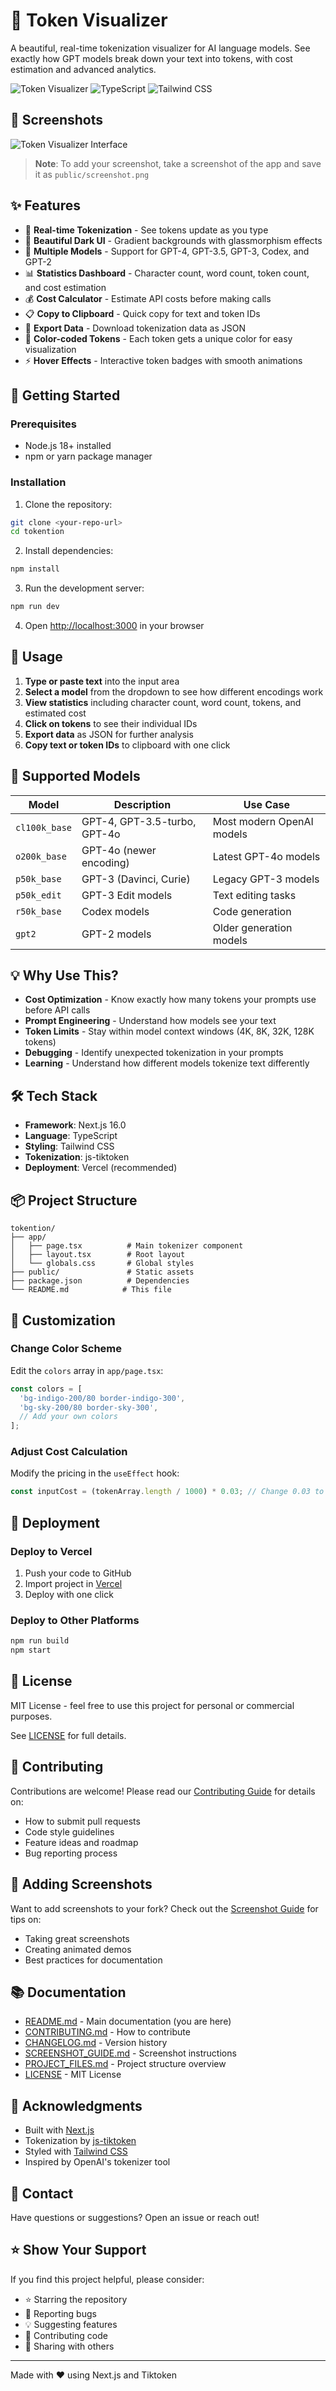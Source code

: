 # 🎨 Token Visualizer

A beautiful, real-time tokenization visualizer for AI language models. See exactly how GPT models break down your text into tokens, with cost estimation and advanced analytics.

![Token Visualizer](https://img.shields.io/badge/Next.js-16.0-black?style=for-the-badge&logo=next.js)
![TypeScript](https://img.shields.io/badge/TypeScript-5.0-blue?style=for-the-badge&logo=typescript)
![Tailwind CSS](https://img.shields.io/badge/Tailwind-3.0-38bdf8?style=for-the-badge&logo=tailwind-css)

## 📸 Screenshots

![Token Visualizer Interface](./public/screenshot.png)

> **Note**: To add your screenshot, take a screenshot of the app and save it as `public/screenshot.png`

## ✨ Features

- 🎯 **Real-time Tokenization** - See tokens update as you type
- 🎨 **Beautiful Dark UI** - Gradient backgrounds with glassmorphism effects
- 🤖 **Multiple Models** - Support for GPT-4, GPT-3.5, GPT-3, Codex, and GPT-2
- 📊 **Statistics Dashboard** - Character count, word count, token count, and cost estimation
- 💰 **Cost Calculator** - Estimate API costs before making calls
- 📋 **Copy to Clipboard** - Quick copy for text and token IDs
- 💾 **Export Data** - Download tokenization data as JSON
- 🎨 **Color-coded Tokens** - Each token gets a unique color for easy visualization
- ⚡ **Hover Effects** - Interactive token badges with smooth animations

## 🚀 Getting Started

### Prerequisites

- Node.js 18+ installed
- npm or yarn package manager

### Installation

1. Clone the repository:
```bash
git clone <your-repo-url>
cd tokention
```

2. Install dependencies:
```bash
npm install
```

3. Run the development server:
```bash
npm run dev
```

4. Open [http://localhost:3000](http://localhost:3000) in your browser

## 🎯 Usage

1. **Type or paste text** into the input area
2. **Select a model** from the dropdown to see how different encodings work
3. **View statistics** including character count, word count, tokens, and estimated cost
4. **Click on tokens** to see their individual IDs
5. **Export data** as JSON for further analysis
6. **Copy text or token IDs** to clipboard with one click

## 🧠 Supported Models

| Model | Description | Use Case |
|-------|-------------|----------|
| `cl100k_base` | GPT-4, GPT-3.5-turbo, GPT-4o | Most modern OpenAI models |
| `o200k_base` | GPT-4o (newer encoding) | Latest GPT-4o models |
| `p50k_base` | GPT-3 (Davinci, Curie) | Legacy GPT-3 models |
| `p50k_edit` | GPT-3 Edit models | Text editing tasks |
| `r50k_base` | Codex models | Code generation |
| `gpt2` | GPT-2 models | Older generation models |

## 💡 Why Use This?

- **Cost Optimization** - Know exactly how many tokens your prompts use before API calls
- **Prompt Engineering** - Understand how models see your text
- **Token Limits** - Stay within model context windows (4K, 8K, 32K, 128K tokens)
- **Debugging** - Identify unexpected tokenization in your prompts
- **Learning** - Understand how different models tokenize text differently

## 🛠️ Tech Stack

- **Framework**: Next.js 16.0
- **Language**: TypeScript
- **Styling**: Tailwind CSS
- **Tokenization**: js-tiktoken
- **Deployment**: Vercel (recommended)

## 📦 Project Structure

```
tokention/
├── app/
│   ├── page.tsx          # Main tokenizer component
│   ├── layout.tsx        # Root layout
│   └── globals.css       # Global styles
├── public/               # Static assets
├── package.json          # Dependencies
└── README.md            # This file
```

## 🎨 Customization

### Change Color Scheme

Edit the `colors` array in `app/page.tsx`:

```typescript
const colors = [
  'bg-indigo-200/80 border-indigo-300',
  'bg-sky-200/80 border-sky-300',
  // Add your own colors
];
```

### Adjust Cost Calculation

Modify the pricing in the `useEffect` hook:

```typescript
const inputCost = (tokenArray.length / 1000) * 0.03; // Change 0.03 to your rate
```

## 🚀 Deployment

### Deploy to Vercel

1. Push your code to GitHub
2. Import project in [Vercel](https://vercel.com)
3. Deploy with one click

### Deploy to Other Platforms

```bash
npm run build
npm start
```

## 📝 License

MIT License - feel free to use this project for personal or commercial purposes.

See [LICENSE](./LICENSE) for full details.

## 🤝 Contributing

Contributions are welcome! Please read our [Contributing Guide](./CONTRIBUTING.md) for details on:

- How to submit pull requests
- Code style guidelines
- Feature ideas and roadmap
- Bug reporting process

## 📸 Adding Screenshots

Want to add screenshots to your fork? Check out the [Screenshot Guide](./SCREENSHOT_GUIDE.md) for tips on:

- Taking great screenshots
- Creating animated demos
- Best practices for documentation

## 📚 Documentation

- [README.md](./README.md) - Main documentation (you are here)
- [CONTRIBUTING.md](./CONTRIBUTING.md) - How to contribute
- [CHANGELOG.md](./CHANGELOG.md) - Version history
- [SCREENSHOT_GUIDE.md](./SCREENSHOT_GUIDE.md) - Screenshot instructions
- [PROJECT_FILES.md](./PROJECT_FILES.md) - Project structure overview
- [LICENSE](./LICENSE) - MIT License

## 🙏 Acknowledgments

- Built with [Next.js](https://nextjs.org)
- Tokenization by [js-tiktoken](https://github.com/dqbd/tiktoken)
- Styled with [Tailwind CSS](https://tailwindcss.com)
- Inspired by OpenAI's tokenizer tool

## 📧 Contact

Have questions or suggestions? Open an issue or reach out!

## ⭐ Show Your Support

If you find this project helpful, please consider:
- ⭐ Starring the repository
- 🐛 Reporting bugs
- 💡 Suggesting features
- 🤝 Contributing code
- 📢 Sharing with others

---

Made with ❤️ using Next.js and Tiktoken
